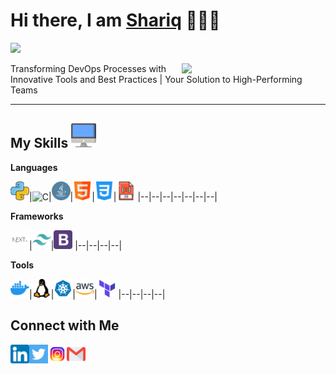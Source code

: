 
<h1>Hi there, I am <a href="https://shariqazeem.github.io/shariqresume" target="_blank">Shariq</a> 🙋🏽‍♂️</h1> 

![](https://visitor-badge.glitch.me/badge?page_id=shariqazeem) 

<img align='right' src="https://media.giphy.com/media/M9gbBd9nbDrOTu1Mqx/giphy.gif" width="230">


Transforming DevOps Processes with Innovative Tools and Best Practices | Your Solution to High-Performing Teams

---

 ## My Skills <img alt="Computer" width="40px" src="/Assets/desktop.png"/>

 **Languages**
 
 <img alt="Python" width="30px" src="/Assets/python.png"/>|<img alt="C" width="30px" src="/Assets/c-programming.png"/>|<img alt="Java" width="30px" src="/Assets/java.png"/>|<img alt="HTML" width="30px" src="/Assets/html.png"/>|<img alt="CSS" width="30px" src="/Assets/css-3.png"/>|<img alt="JavaScript" width="30px" src="/Assets/javascript.png"/>
 |--|--|--|--|--|--|--|
 
 **Frameworks**
 
 <img alt="nextjs" width="30px" src="/Assets/next.png"/>|<img alt="tailwindcss" width="30px" src="/Assets/tailwindcss-icon.svg"/>|<img alt="Bootstrap" width="30px" src="/Assets/bootstrap-logo.png"/>
 |--|--|--|--|
 
 **Tools**
 
 <img alt="Docker" width="30px" src="/Assets/docker.png"/>|<img alt="Linux" width="30px" src="/Assets/linux.png"/>|<img alt="Kubernetes" width="30px" src="/Assets/kubernetes.png"/>|<img alt="AWS" width="30px" src="/Assets/aws.png"/>|<img alt="Terraform" width="30px" src="/Assets/terraform.png"/>
 |--|--|--|--|

 **Connect with Me**
---
[<img align="left" alt="LinkedIn - Rohan Das" width="30px" src="/Assets/linkedin.png" />](https://www.linkedin.com/in/shariq-shaukat786/) [<img align="left" alt="Twitter - Rohan Das" width="30px" src="/Assets/twitter.png" />](https://twitter.com/ShariqTweets786) [<img align="left" alt="Instagram - Rohan Das" width="30px" src="/Assets/instagram.png" />](https://www.instagram.com/itx_shariq) [<img align="left" alt="Email -Shariq Shaukat" width="30px" src="/Assets/gmail.png" />](mailto:shariqshaukat786@gmail.com)

